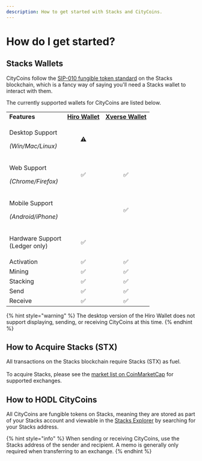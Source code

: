 ```yaml
---
description: How to get started with Stacks and CityCoins.
---
```


# How do I get started?

## Stacks **Wallets**

CityCoins follow the [SIP-010 fungible token standard](https://github.com/stacksgov/sips/blob/main/sips/sip-010/sip-010-fungible-token-standard.md) on the Stacks blockchain, which is a fancy way of saying you'll need a Stacks wallet to interact with them.

The currently supported wallets for CityCoins are listed below.

|                                                       |                                                       |                                             |
| ----------------------------------------------------- | :---------------------------------------------------: | :-----------------------------------------: |
| **Features**                                          | [**Hiro Wallet**](https://hiro.so/wallet/install-web) | [**Xverse Wallet**](https://www.xverse.app) |
| <p>Desktop Support</p><p><em>(Win/Mac/Linux)</em></p> |                           ⚠                           |                                             |
| <p>Web Support</p><p><em>(Chrome/Firefox)</em></p>    |                           ✅                           |                      ✅                      |
| <p>Mobile Support</p><p><em>(Android/iPhone)</em></p> |                                                       |                      ✅                      |
| <p>Hardware Support<br>(Ledger only)</p>              |                           ✅                           |                                             |
| Activation                                            |                           ✅                           |                      ✅                      |
| Mining                                                |                           ✅                           |                      ✅                      |
| Stacking                                              |                           ✅                           |                      ✅                      |
| Send                                                  |                           ✅                           |                      ✅                      |
| Receive                                               |                           ✅                           |                      ✅                      |

{% hint style="warning" %}
The desktop version of the Hiro Wallet does not support displaying, sending, or receiving CityCoins at this time.
{% endhint %}

## **How to Acquire Stacks (STX)**

All transactions on the Stacks blockchain require Stacks (STX) as fuel.\
\
To acquire Stacks, please see the [market list on CoinMarketCap](https://coinmarketcap.com/currencies/stacks/markets/) for supported exchanges.

## **How to HODL CityCoins**

All CityCoins are fungible tokens on Stacks, meaning they are stored as part of your Stacks account and viewable in the [Stacks Explorer](https://explorer.stacks.co) by searching for your Stacks address.

{% hint style="info" %}
When sending or receiving CityCoins, use the Stacks address of the sender and recipient. A memo is generally only required when transferring to an exchange.
{% endhint %}
